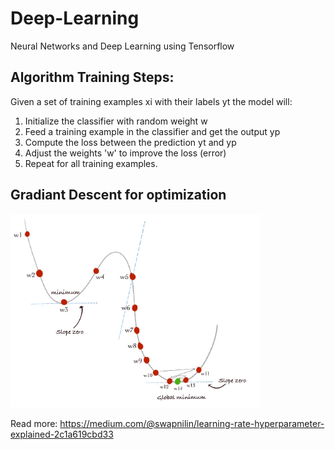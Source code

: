 # Deep-Learning
Neural Networks and Deep Learning using Tensorflow

## Algorithm Training Steps:

Given a set of training examples xi with their labels yt the model will:

1.	Initialize the classifier with random weight w
2.	Feed a training example in the classifier and get the output yp
3.	Compute the loss between the prediction yt and yp
4.	Adjust the weights 'w' to improve the loss (error)
5.	Repeat for all training examples.

## Gradiant Descent for optimization

<img src="images/GD.PNG" alt="Gradient Descent" width="400">


Read more:
https://medium.com/@swapnilin/learning-rate-hyperparameter-explained-2c1a619cbd33

